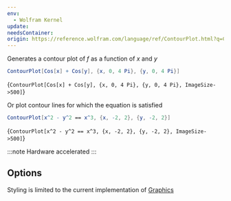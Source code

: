 ```yaml
---
env:
  - Wolfram Kernel
update: 
needsContainer: 
origin: https://reference.wolfram.com/language/ref/ContourPlot.html?q=ContourPlot
---
```

Generates a contour plot of $f$ as a function of $x$ and $y$
```mathematica
ContourPlot[Cos[x] + Cos[y], {x, 0, 4 Pi}, {y, 0, 4 Pi}]
```

<Wl >{`ContourPlot[Cos[x] + Cos[y], {x, 0, 4 Pi}, {y, 0, 4 Pi}, ImageSize->500]`}</Wl>

Or plot contour lines for which the equation is satisfied
```mathematica
ContourPlot[x^2 - y^2 == x^3, {x, -2, 2}, {y, -2, 2}]
```

<Wl >{`ContourPlot[x^2 - y^2 == x^3, {x, -2, 2}, {y, -2, 2}, ImageSize->500]`}</Wl>

:::note
Hardware accelerated
:::


## Options
Styling is limited to the current implementation of [Graphics](frontend/Reference/Graphics/Graphics.md)
